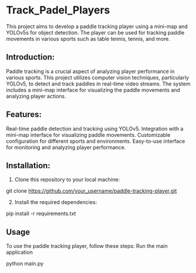# Track_Padel_Players

This project aims to develop a paddle tracking player using a mini-map and YOLOv5s for object detection. The player can be used for tracking paddle movements in various sports such as table tennis, tennis, and more.

## Introduction:

Paddle tracking is a crucial aspect of analyzing player performance in various sports. This project utilizes computer vision techniques, particularly YOLOv5, to detect and track paddles in real-time video streams. The system includes a mini-map interface for visualizing the paddle movements and analyzing player actions.

## Features:

Real-time paddle detection and tracking using YOLOv5.
Integration with a mini-map interface for visualizing paddle movements.
Customizable configuration for different sports and environments.
Easy-to-use interface for monitoring and analyzing player performance.

## Installation:

1. Clone this repository to your local machine:


git clone https://github.com/your_username/paddle-tracking-player.git

2. Install the required dependencies:


pip install -r requirements.txt

## Usage
To use the paddle tracking player, follow these steps:
Run the main application


python main.py

